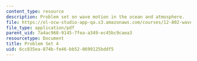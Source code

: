 ```yaml
---
content_type: resource
description: Problem set on wave motion in the ocean and atmosphere.
file: https://ol-ocw-studio-app-qa.s3.amazonaws.com/courses/12-802-wave-motion-in-the-ocean-and-the-atmosphere-spring-2008/6cc835ea874bfe46bb520699125bddf5_MIT12_802S08_pset04.pdf
file_type: application/pdf
parent_uid: 7a4ac968-9145-7fea-a349-ec45bc9caea3
resourcetype: Document
title: Problem Set 4
uid: 6cc835ea-874b-fe46-bb52-0699125bddf5
---
```

